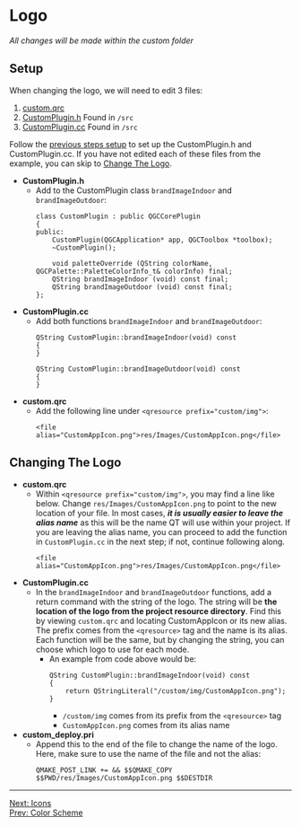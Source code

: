 # Logo

*All changes will be made within the custom folder*

## <a name="setup"></a>Setup
When changing the logo, we will need to edit 3 files:
 1. [custom.qrc](res/example/custom.qrc)
 2. [CustomPlugin.h](res/example/CustomPlugin.h) Found in `/src`
 3. [CustomPlugin.cc](res/example/CustomPlugin.cc) Found in `/src`

Follow the [previous steps setup](ColorScheme.md#setup) to set up the CustomPlugin.h and CustomPlugin.cc. If you have not edited each of these files from the example, you can skip to [Change The Logo](#changethelogo).

 - **CustomPlugin.h**
    - Add to the CustomPlugin class `brandImageIndoor` and `brandImageOutdoor`:
        ```
        class CustomPlugin : public QGCCorePlugin
        {
        public:
            CustomPlugin(QGCApplication* app, QGCToolbox *toolbox);
            ~CustomPlugin();

            void paletteOverride (QString colorName, QGCPalette::PaletteColorInfo_t& colorInfo) final;
            QString brandImageIndoor (void) const final;
            QString brandImageOutdoor (void) const final;
        };
        ```
 - **CustomPlugin.cc**
    - Add both functions `brandImageIndoor` and `brandImageOutdoor`:
        ```
        QString CustomPlugin::brandImageIndoor(void) const
        {
        }

        QString CustomPlugin::brandImageOutdoor(void) const
        {
        }
        ```
 - **custom.qrc**
    - Add the following line under `<qresource prefix="custom/img">`:
        ```
        <file alias="CustomAppIcon.png">res/Images/CustomAppIcon.png</file>
        ```

## <a name="changingthelogo"></a>Changing The Logo
 - **custom.qrc**
    - Within `<qresource prefix="custom/img">`, you may find a line like below. Change `res/Images/CustomAppIcon.png` to point to the new location of your file. In most cases, ***it is usually easier to leave the alias name*** as this will be the name QT will use within your project. If you are leaving the alias name, you can proceed to add the function in `CustomPlugin.cc` in the next step; if not, continue following along.
        ```
        <file alias="CustomAppIcon.png">res/Images/CustomAppIcon.png</file>
        ```
 - **CustomPlugin.cc**
    - In the `brandImageIndoor` and `brandImageOutdoor` functions, add a return command with the string of the logo. The string will be **the location of the logo from the project resource directory**. Find this by viewing `custom.qrc` and locating CustomAppIcon or its new alias. The prefix comes from the `<qresource>` tag and the name is its alias. Each function will be the same, but by changing the string, you can choose which logo to use for each mode.  
        - An example from code above would be:
            ```
            QString CustomPlugin::brandImageIndoor(void) const
            {
                return QStringLiteral("/custom/img/CustomAppIcon.png");
            }
            ``` 
            - `/custom/img` comes from its prefix from the `<qresource>` tag
            - `CustomAppIcon.png` comes from its alias name
 - **custom_deploy.pri**
    - Append this to the end of the file to change the name of the logo. Here, make sure to use the name of the file and not the alias:
        ```
        QMAKE_POST_LINK += && $$QMAKE_COPY $$PWD/res/Images/CustomAppIcon.png $$DESTDIR
        ```

---
[Next: Icons](Icons.md) \
[Prev: Color Scheme](GettingStarted.md)